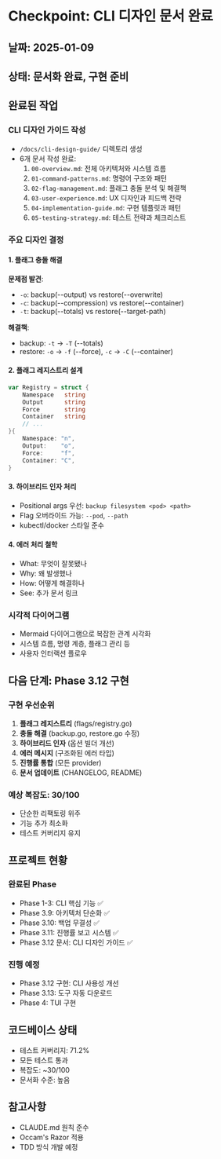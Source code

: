 # Checkpoint: CLI 디자인 문서 완료

## 날짜: 2025-01-09
## 상태: 문서화 완료, 구현 준비

## 완료된 작업

### CLI 디자인 가이드 작성
- `/docs/cli-design-guide/` 디렉토리 생성
- 6개 문서 작성 완료:
  1. `00-overview.md`: 전체 아키텍처와 시스템 흐름
  2. `01-command-patterns.md`: 명령어 구조와 패턴
  3. `02-flag-management.md`: 플래그 충돌 분석 및 해결책
  4. `03-user-experience.md`: UX 디자인과 피드백 전략
  5. `04-implementation-guide.md`: 구현 템플릿과 패턴
  6. `05-testing-strategy.md`: 테스트 전략과 체크리스트

### 주요 디자인 결정

#### 1. 플래그 충돌 해결
**문제점 발견**:
- `-o`: backup(--output) vs restore(--overwrite)
- `-c`: backup(--compression) vs restore(--container)
- `-t`: backup(--totals) vs restore(--target-path)

**해결책**:
- backup: `-t` → `-T` (--totals)
- restore: `-o` → `-f` (--force), `-c` → `-C` (--container)

#### 2. 플래그 레지스트리 설계
```go
var Registry = struct {
    Namespace   string
    Output      string
    Force       string
    Container   string
    // ...
}{
    Namespace: "n",
    Output:    "o",
    Force:     "f",
    Container: "C",
}
```

#### 3. 하이브리드 인자 처리
- Positional args 우선: `backup filesystem <pod> <path>`
- Flag 오버라이드 가능: `--pod`, `--path`
- kubectl/docker 스타일 준수

#### 4. 에러 처리 철학
- What: 무엇이 잘못됐나
- Why: 왜 발생했나
- How: 어떻게 해결하나
- See: 추가 문서 링크

### 시각적 다이어그램
- Mermaid 다이어그램으로 복잡한 관계 시각화
- 시스템 흐름, 명령 계층, 플래그 관리 등
- 사용자 인터랙션 플로우

## 다음 단계: Phase 3.12 구현

### 구현 우선순위
1. **플래그 레지스트리** (flags/registry.go)
2. **충돌 해결** (backup.go, restore.go 수정)
3. **하이브리드 인자** (옵션 빌더 개선)
4. **에러 메시지** (구조화된 에러 타입)
5. **진행률 통합** (모든 provider)
6. **문서 업데이트** (CHANGELOG, README)

### 예상 복잡도: 30/100
- 단순한 리팩토링 위주
- 기능 추가 최소화
- 테스트 커버리지 유지

## 프로젝트 현황

### 완료된 Phase
- Phase 1-3: CLI 핵심 기능 ✅
- Phase 3.9: 아키텍처 단순화 ✅
- Phase 3.10: 백업 무결성 ✅
- Phase 3.11: 진행률 보고 시스템 ✅
- Phase 3.12 문서: CLI 디자인 가이드 ✅

### 진행 예정
- Phase 3.12 구현: CLI 사용성 개선
- Phase 3.13: 도구 자동 다운로드
- Phase 4: TUI 구현

## 코드베이스 상태
- 테스트 커버리지: 71.2%
- 모든 테스트 통과
- 복잡도: ~30/100
- 문서화 수준: 높음

## 참고사항
- CLAUDE.md 원칙 준수
- Occam's Razor 적용
- TDD 방식 개발 예정